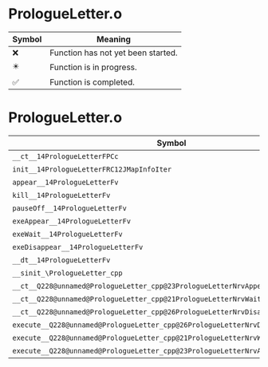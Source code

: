 # PrologueLetter.o
| Symbol | Meaning 
| ------------- | ------------- 
| :x: | Function has not yet been started. 
| :eight_pointed_black_star: | Function is in progress. 
| :white_check_mark: | Function is completed. 


# PrologueLetter.o
| Symbol | Decompiled? |
| ------------- | ------------- |
| `__ct__14PrologueLetterFPCc` | :x: |
| `init__14PrologueLetterFRC12JMapInfoIter` | :x: |
| `appear__14PrologueLetterFv` | :x: |
| `kill__14PrologueLetterFv` | :x: |
| `pauseOff__14PrologueLetterFv` | :x: |
| `exeAppear__14PrologueLetterFv` | :x: |
| `exeWait__14PrologueLetterFv` | :x: |
| `exeDisappear__14PrologueLetterFv` | :x: |
| `__dt__14PrologueLetterFv` | :x: |
| `__sinit_\PrologueLetter_cpp` | :x: |
| `__ct__Q228@unnamed@PrologueLetter_cpp@23PrologueLetterNrvAppearFv` | :x: |
| `__ct__Q228@unnamed@PrologueLetter_cpp@21PrologueLetterNrvWaitFv` | :x: |
| `__ct__Q228@unnamed@PrologueLetter_cpp@26PrologueLetterNrvDisappearFv` | :x: |
| `execute__Q228@unnamed@PrologueLetter_cpp@26PrologueLetterNrvDisappearCFP5Spine` | :x: |
| `execute__Q228@unnamed@PrologueLetter_cpp@21PrologueLetterNrvWaitCFP5Spine` | :x: |
| `execute__Q228@unnamed@PrologueLetter_cpp@23PrologueLetterNrvAppearCFP5Spine` | :x: |
